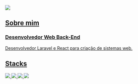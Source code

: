    <a href = "https://www.linkedin.com/in/gabrielhenrique/" rel="nofollow">
   <img src="https://img.shields.io/badge/Gabriel Henrique-%230077B5.svg?style=for-the-badge&logo=linkedin&logoColor=white">


## Sobre mim
   <h3>Desenvolvedor Web Back-End</h3>
   <p>Desenvolvedor Laravel e React para criação de sistemas web.</p>
    
## Stacks

<img src = "https://img.shields.io/badge/javascript-%23323330.svg?style=for-the-badge&logo=javascript&logoColor=%23F7DF1E"> <img src = "https://img.shields.io/badge/react-%23323330.svg?style=for-the-badge&logo=react">  <img src="https://img.shields.io/badge/LARAVEL-%23323330.svg?style=for-the-badge&logo=laravel"> <img src="https://img.shields.io/badge/PHP-%23323330.svg?style=for-the-badge&logo=php">
